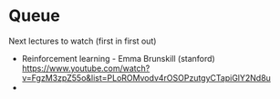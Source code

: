# Queue 
Next lectures to watch (first in first out) 

* Reinforcement learning - Emma Brunskill (stanford) https://www.youtube.com/watch?v=FgzM3zpZ55o&list=PLoROMvodv4rOSOPzutgyCTapiGlY2Nd8u
* 